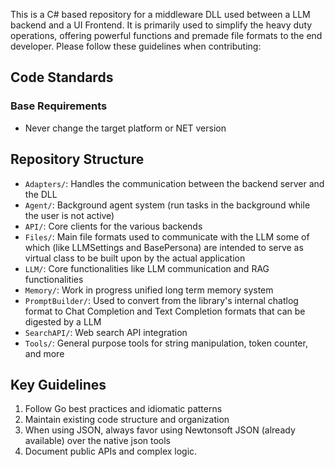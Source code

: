 This is a C# based repository for a middleware DLL used between a LLM backend and a UI Frontend. It is primarily used to simplify the heavy duty operations, offering powerful functions and premade file formats to the end developer. Please follow these guidelines when contributing:

## Code Standards

### Base Requirements
- Never change the target platform or NET version

## Repository Structure
- `Adapters/`: Handles the communication between the backend server and the DLL
- `Agent/`: Background agent system (run tasks in the background while the user is not active)
- `API/`: Core clients for the various backends
- `Files/`: Main file formats used to communicate with the LLM some of which (like LLMSettings and BasePersona) are intended to serve as virtual class to be built upon by the actual application
- `LLM/`: Core functionalities like LLM communication and RAG functionalities
- `Memory/`: Work in progress unified long term memory system
- `PromptBuilder/`: Used to convert from the library's internal chatlog format to Chat Completion and Text Completion formats that can be digested by a LLM
- `SearchAPI/`: Web search API integration
- `Tools/`: General purpose tools for string manipulation, token counter, and more

## Key Guidelines
1. Follow Go best practices and idiomatic patterns
2. Maintain existing code structure and organization
3. When using JSON, always favor using Newtonsoft JSON (already available) over the native json tools
4. Document public APIs and complex logic.
